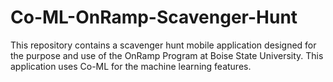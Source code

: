 # Co-ML-OnRamp-Scavenger-Hunt
This repository contains a scavenger hunt mobile application designed for the purpose and use of the OnRamp Program at Boise State University. This application uses Co-ML for the machine learning features.

